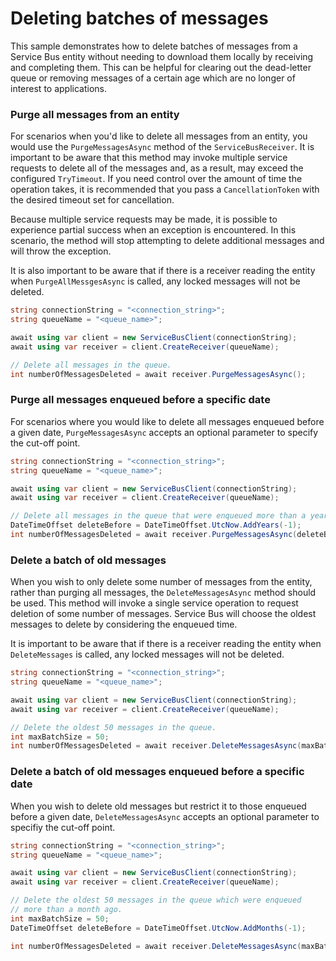 # Deleting batches of messages

This sample demonstrates how to delete batches of messages from a Service Bus entity without needing to download them locally by receiving and completing them.  This can be helpful for clearing out the dead-letter queue or removing messages of a certain age which are no longer of interest to applications.

### Purge all messages from an entity

For scenarios when you'd like to delete all messages from an entity, you would use the `PurgeMessagesAsync` method of the `ServiceBusReceiver`.  It is important to be aware that this method may invoke multiple service requests to delete all of the messages and, as a result, may exceed the configured `TryTimeout`.   If you need control over the amount of time the operation takes, it is recommended that you pass a `CancellationToken` with the desired timeout set for cancellation.

Because multiple service requests may be made, it is possible to experience partial success when an exception is encountered.  In this scenario, the method will stop attempting to delete additional messages and will throw the exception.  

It is also important to be aware that if there is a receiver reading the entity when `PurgeAllMessgesAsync` is called, any locked messages will not be deleted.

```C# Snippet:ServiceBusPurgeMessages
string connectionString = "<connection_string>";
string queueName = "<queue_name>";

await using var client = new ServiceBusClient(connectionString);
await using var receiver = client.CreateReceiver(queueName);

// Delete all messages in the queue.
int numberOfMessagesDeleted = await receiver.PurgeMessagesAsync();
```

### Purge all messages enqueued before a specific date

For scenarios where you would like to delete all messages enqueued before a given date, `PurgeMessagesAsync` accepts an optional parameter to specify the cut-off point.

```C# Snippet:ServiceBusPurgeMessagesByDate
string connectionString = "<connection_string>";
string queueName = "<queue_name>";

await using var client = new ServiceBusClient(connectionString);
await using var receiver = client.CreateReceiver(queueName);

// Delete all messages in the queue that were enqueued more than a year ago.
DateTimeOffset deleteBefore = DateTimeOffset.UtcNow.AddYears(-1);
int numberOfMessagesDeleted = await receiver.PurgeMessagesAsync(deleteBefore);
```

### Delete a batch of old messages

When you wish to only delete some number of messages from the entity, rather than purging all messages, the `DeleteMessagesAsync` method should be used.  This method will invoke a single service operation to request deletion of some number of messages.  Service Bus will choose the oldest messages to delete by considering the enqueued time.

It is  important to be aware that if there is a receiver reading the entity when `DeleteMessages` is called, any locked messages will not be deleted.

```C# Snippet:ServiceBusDeleteMessages
string connectionString = "<connection_string>";
string queueName = "<queue_name>";

await using var client = new ServiceBusClient(connectionString);
await using var receiver = client.CreateReceiver(queueName);

// Delete the oldest 50 messages in the queue.
int maxBatchSize = 50;
int numberOfMessagesDeleted = await receiver.DeleteMessagesAsync(maxBatchSize);
```

### Delete a batch of old messages enqueued before a specific date

When you wish to delete old messages but restrict it to those enqueued before a given date, `DeleteMessagesAsync` accepts an optional parameter to specifiy the cut-off point.

```C# Snippet:ServiceBusDeleteMessagesByDate
string connectionString = "<connection_string>";
string queueName = "<queue_name>";

await using var client = new ServiceBusClient(connectionString);
await using var receiver = client.CreateReceiver(queueName);

// Delete the oldest 50 messages in the queue which were enqueued
// more than a month ago.
int maxBatchSize = 50;
DateTimeOffset deleteBefore = DateTimeOffset.UtcNow.AddMonths(-1);

int numberOfMessagesDeleted = await receiver.DeleteMessagesAsync(maxBatchSize, deleteBefore);
```